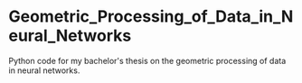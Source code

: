 # Geometric_Processing_of_Data_in_Neural_Networks
Python code for my bachelor's thesis on the geometric processing of data in neural networks.
